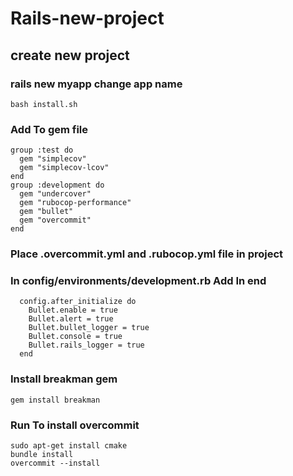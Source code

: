 # Rails-new-project
## create new project 
### rails new myapp change app name
```
bash install.sh
```

### Add To gem file
```
group :test do
  gem "simplecov"
  gem "simplecov-lcov"
end
group :development do
  gem "undercover"
  gem "rubocop-performance"
  gem "bullet"
  gem "overcommit"
end
```
### Place .overcommit.yml and .rubocop.yml file in project

### In config/environments/development.rb Add In end

```
  config.after_initialize do
    Bullet.enable = true
    Bullet.alert = true
    Bullet.bullet_logger = true
    Bullet.console = true
    Bullet.rails_logger = true
  end
```
### Install breakman gem 
```
gem install breakman
```

### Run To install overcommit
```
sudo apt-get install cmake
bundle install 
overcommit --install
```
